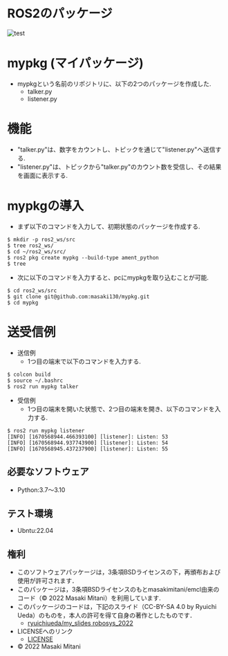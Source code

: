 # ROS2のパッケージ
![test](https://github.com/masaki130/mypkg/actions/workflows/test.yml/badge.svg)

# mypkg (マイパッケージ)
* mypkgという名前のリポジトリに、以下の2つのパッケージを作成した.
  * talker.py
  * listener.py

# 機能
* "talker.py"は、数字をカウントし、トピックを通じて"listener.py"へ送信する.
* "listener.py"は、トピックから"talker.py"のカウント数を受信し、その結果を画面に表示する.

# mypkgの導入
* まず以下のコマンドを入力して、初期状態のパッケージを作成する.
```
$ mkdir -p ros2_ws/src
$ tree ros2_ws/
$ cd ~/ros2_ws/src/
$ ros2 pkg create mypkg --build-type ament_python
$ tree
```

* 次に以下のコマンドを入力すると、pcにmypkgを取り込むことが可能.
```
$ cd ros2_ws/src
$ git clone git@github.com:masaki130/mypkg.git
$ cd mypkg 
```
# 送受信例
* 送信例
  * 1つ目の端末で以下のコマンドを入力する.
```
$ colcon build
$ source ~/.bashrc
$ ros2 run mypkg talker
```

* 受信例
  * 1つ目の端末を開いた状態で、2つ目の端末を開き、以下のコマンドを入力する.
```
$ ros2 run mypkg listener
[INFO] [1670568944.466393100] [listener]: Listen: 53
[INFO] [1670568944.937743900] [listener]: Listen: 54
[INFO] [1670568945.437237900] [listener]: Listen: 55
```

## 必要なソフトウェア
* Python:3.7～3.10

## テスト環境
* Ubntu:22.04

## 権利
* このソフトウェアパッケージは，3条項BSDライセンスの下，再頒布および使用が許可されます．
* このパッケージは，3条項BSDライセンスのもとmasakimitani/emcl由来のコード（© 2022 Masaki Mitani）を利用しています.
* このパッケージのコードは，下記のスライド（CC-BY-SA 4.0 by Ryuichi Ueda）のものを，本人の許可を得て自身の著作としたものです．
    * [ryuichiueda/my_slides robosys_2022](https://github.com/ryuichiueda/my_slides/tree/master/robosys_2022)
* LICENSEへのリンク
    * [LICENSE](https://github.com/masaki130/ros2_2022/blob/main/LICENSE)
* © 2022 Masaki Mitani
